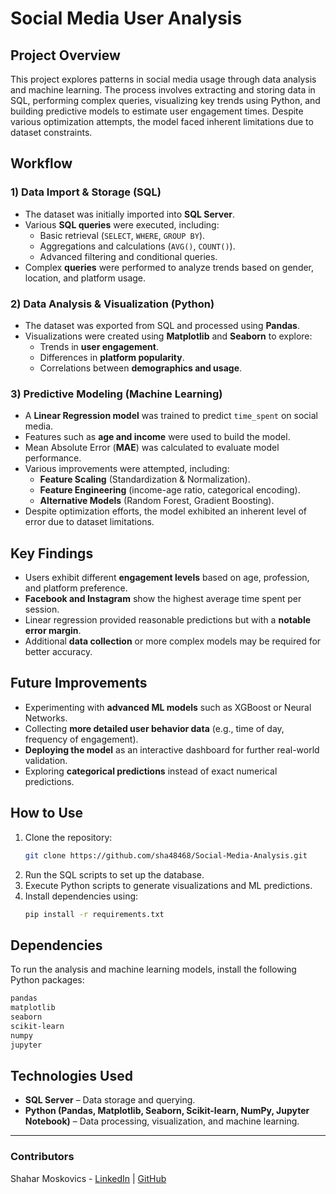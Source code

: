 # Social Media User Analysis

## Project Overview

This project explores patterns in social media usage through data analysis and machine learning. The process involves extracting and storing data in SQL, performing complex queries, visualizing key trends using Python, and building predictive models to estimate user engagement times. Despite various optimization attempts, the model faced inherent limitations due to dataset constraints.


## Workflow
### **1) Data Import & Storage (SQL)**

- The dataset was initially imported into **SQL Server**.
- Various **SQL queries** were executed, including:
  - Basic retrieval (`SELECT`, `WHERE`, `GROUP BY`).
  - Aggregations and calculations (`AVG()`, `COUNT()`).
  - Advanced filtering and conditional queries.
- Complex **queries** were performed to analyze trends based on gender, location, and platform usage.

### **2) Data Analysis & Visualization (Python)**

- The dataset was exported from SQL and processed using **Pandas**.
- Visualizations were created using **Matplotlib** and **Seaborn** to explore:
  - Trends in **user engagement**.
  - Differences in **platform popularity**.
  - Correlations between **demographics and usage**.

### **3) Predictive Modeling (Machine Learning)**

- A **Linear Regression model** was trained to predict `time_spent` on social media.
- Features such as **age and income** were used to build the model.
- Mean Absolute Error (**MAE**) was calculated to evaluate model performance.
- Various improvements were attempted, including:
  - **Feature Scaling** (Standardization & Normalization).
  - **Feature Engineering** (income-age ratio, categorical encoding).
  - **Alternative Models** (Random Forest, Gradient Boosting).
- Despite optimization efforts, the model exhibited an inherent level of error due to dataset limitations.

## Key Findings

- Users exhibit different **engagement levels** based on age, profession, and platform preference.
- **Facebook and Instagram** show the highest average time spent per session.
- Linear regression provided reasonable predictions but with a **notable error margin**.
- Additional **data collection** or more complex models may be required for better accuracy.

## Future Improvements

- Experimenting with **advanced ML models** such as XGBoost or Neural Networks.
- Collecting **more detailed user behavior data** (e.g., time of day, frequency of engagement).
- **Deploying the model** as an interactive dashboard for further real-world validation.
- Exploring **categorical predictions** instead of exact numerical predictions.

## How to Use

1. Clone the repository:
   ```sh
   git clone https://github.com/sha48468/Social-Media-Analysis.git
   ```
2. Run the SQL scripts to set up the database.
3. Execute Python scripts to generate visualizations and ML predictions.
4. Install dependencies using:
   ```sh
   pip install -r requirements.txt
   ```

## Dependencies
To run the analysis and machine learning models, install the following Python packages:

```sh
pandas
matplotlib
seaborn
scikit-learn
numpy
jupyter
``` 

## Technologies Used

- **SQL Server** – Data storage and querying.
- **Python (Pandas, Matplotlib, Seaborn, Scikit-learn, NumPy, Jupyter Notebook)** – Data processing, visualization, and machine learning.

---

### Contributors

Shahar Moskovics - [LinkedIn](https://www.linkedin.com/in/shahar-moskovics) | [GitHub](https://github.com/sha48468)





